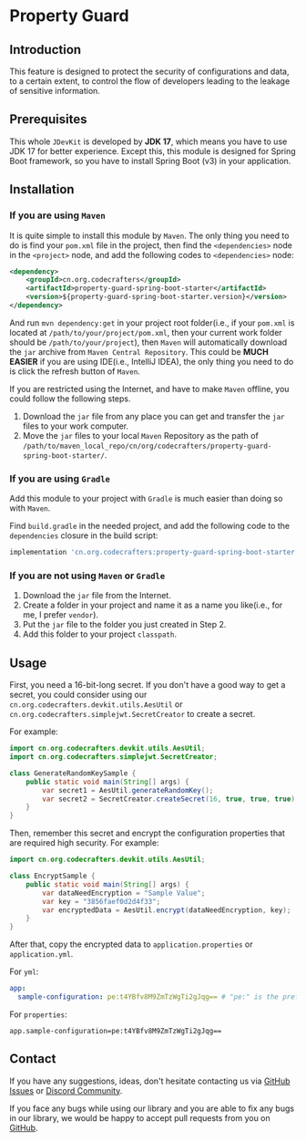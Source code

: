 # Property Guard

## Introduction

This feature is designed to protect the security of configurations and data, to a certain extent, to control the flow of developers leading to the leakage of sensitive information.

## Prerequisites

This whole `JDevKit` is developed by **JDK 17**, which means you have to use JDK 17 for better experience. Except this, this module is designed for Spring Boot framework, so you have to install Spring Boot (v3) in your application.

## Installation

### If you are using `Maven`

It is quite simple to install this module by `Maven`. The only thing you need to do is find your `pom.xml` file in the project, then find the `<dependencies>` node in the `<project>` node, and add the following codes to `<dependencies>` node:

```xml
<dependency>
	<groupId>cn.org.codecrafters</groupId>
    <artifactId>property-guard-spring-boot-starter</artifactId>
    <version>${property-guard-spring-boot-starter.version}</version>
</dependency>
```

And run `mvn dependency:get` in your project root folder(i.e., if your `pom.xml` is located at `/path/to/your/project/pom.xml`, then your current work folder should be `/path/to/your/project`), then `Maven` will automatically download the `jar` archive from `Maven Central Repository`. This could be **MUCH EASIER** if you are using IDE(i.e., IntelliJ IDEA), the only thing you need to do is click the refresh button of `Maven`.

If you are restricted using the Internet, and have to make `Maven` offline, you could follow the following steps.

1. Download the `jar` file from any place you can get and transfer the `jar` files to your work computer.
2. Move the `jar` files to your local `Maven` Repository as the path of `/path/to/maven_local_repo/cn/org/codecrafters/property-guard-spring-boot-starter/`.

### If you are using `Gradle`

Add this module to your project with `Gradle` is much easier than doing so with `Maven`.

Find `build.gradle` in the needed project, and add the following code to the `dependencies` closure in the build script:

```groovy
implementation 'cn.org.codecrafters:property-guard-spring-boot-starter:${property-guard-spring-boot-starter.version}'
```

### If you are not using `Maven` or `Gradle`

1. Download the `jar` file from the Internet.
2. Create a folder in your project and name it as a name you like(i.e., for me, I prefer `vendor`).
3. Put the `jar` file to the folder you just created in Step 2.
4. Add this folder to your project `classpath`.

## Usage

First, you need a 16-bit-long secret. If you don't have a good way to get a secret, you could consider using our `cn.org.codecrafters.devkit.utils.AesUtil` or `cn.org.codecrafters.simplejwt.SecretCreator` to create a secret.

For example:
```java
import cn.org.codecrafters.devkit.utils.AesUtil;
import cn.org.codecrafters.simplejwt.SecretCreator;

class GenerateRandomKeySample {
    public static void main(String[] args) {
        var secret1 = AesUtil.generateRandomKey();
        var secret2 = SecretCreator.createSecret(16, true, true, true);
    }
}
```

Then, remember this secret and encrypt the configuration properties that are required high security. For example:

```java
import cn.org.codecrafters.devkit.utils.AesUtil;

class EncryptSample {
    public static void main(String[] args) {
        var dataNeedEncryption = "Sample Value";
        var key = "3856faef0d2d4f33";
        var encryptedData = AesUtil.encrypt(dataNeedEncryption, key);
    }
}
```

After that, copy the encrypted data to `application.properties` or `application.yml`.

For `yml`:
```yaml
app:
  sample-configuration: pe:t4YBfv8M9ZmTzWgTi2gJqg== # "pe:" is the prefix that declare that this property is encrypted. 
```

For `properties`:
```properties
app.sample-configuration=pe:t4YBfv8M9ZmTzWgTi2gJqg==
```

## Contact

If you have any suggestions, ideas, don't hesitate contacting us via [GitHub Issues](https://github.com/CodeCraftersCN/jdevkit/issues/new) or [Discord Community](https://discord.gg/NQK9tjcBB8).

If you face any bugs while using our library and you are able to fix any bugs in our library, we would be happy to accept pull requests from you on [GitHub](https://github.com/CodeCraftersCN/jdevkit/compare).